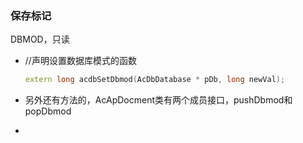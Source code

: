 ### 保存标记

DBMOD，只读

* //声明设置数据库模式的函数

  ```cpp
  extern long acdbSetDbmod(AcDbDatabase * pDb, long newVal); 
  ```

* 另外还有方法的，AcApDocment类有两个成员接口，pushDbmod和popDbmod
* 